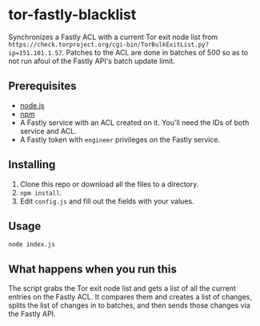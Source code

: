 # tor-fastly-blacklist

Synchronizes a Fastly ACL with a current Tor exit node list from `https://check.torproject.org/cgi-bin/TorBulkExitList.py?ip=151.101.1.57`. Patches to the ACL are done in batches of 500 so as to not run afoul of the Fastly API's batch update limit. 

## Prerequisites

* [node.js](https://nodejs.org/)
* [npm](https://www.nmpjs.com/)
* A Fastly service with an ACL created on it. You'll need the IDs of both service and ACL.
* A Fastly token with `engineer` privileges on the Fastly service.

## Installing

1. Clone this repo or download all the files to a directory.
2. `npm install`.
3. Edit `config.js` and fill out the fields with your values.

## Usage

`node index.js`

## What happens when you run this

The script grabs the Tor exit node list and gets a list of all the current entries on the Fastly ACL. It compares them and creates a list of changes, splits the list of changes in to batches, and then sends those changes via the Fastly API.